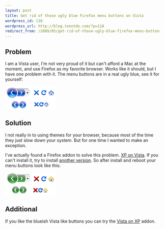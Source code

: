 ```yaml
---
layout: post
title: Get rid of those ugly blue Firefox menu buttons on Vista
wordpress_id: 118
wordpress_url: http://blog.tonotdo.com/?p=118
redirect_from: /2009/05/get-rid-of-those-ugly-blue-firefox-menu-buttons-on-vista
---
```


## Problem
I am a Vista user, I'm not very proud of it but can't afford a Mac at the moment, and use Firefox as my favorite browser. Works like it should, but I have one problem with it. The menu buttons are in a real ugly blue, see it for yourself:

![Firefox menubar on Vista](/content/2009/05/firefox-menu-on-vista.png)

## Solution
I not really in to using themes for your browser, because most of the time they just slow down your system. But for one time I wanted to make an exception.

I've actually found a Firefox addon to solve this problem. [XP on Vista](https://addons.mozilla.org/en-US/firefox/addon/7119). If you can't install it, try to install [another version](https://addons.mozilla.org/en-US/firefox/addons/versions/7119).
So after install and reboot your menu buttons look like this:

![Firefox menubar on XP](/content/2009/05/firefox-menu-on-xp.png)

## Additional
If you like the blueish Vista like buttons you can try the [Vista on XP](https://addons.mozilla.org/en-US/firefox/addon/6839) addon.
